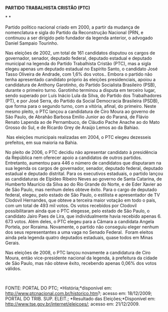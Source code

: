 **PARTIDO TRABALHISTA CRISTÃO (PTC)**

* *

Partido político nacional criado em 2000, a partir da mudança de
nomenclatura e sigla do Partido da Reconstrução Nacional (PRN, e
continuou a ser dirigido pelo fundador da legenda anterior, o advogado
Daniel Sampaio Tourinho.

Nas eleições de 2002, um total de 161 candidatos disputou os cargos de
governador, senador, deputado federal, deputado estadual e deputado
municipal na legenda do Partido Trabalhista Cristão (PTC), mas a sigla
elegeu apenas um deputado estadual no Espírito Santo, o candidato José
Tasso Oliveira de Andrade, com 1,6% dos votos.. Embora o partido não
tenha apresentado candidato próprio às eleições presidenciais, apoiou a
candidatura de Anthony Garotinho, do Partido Socialista Brasileiro
(PSB), durante o primeiro turno. Garotinho terminou a disputa em
terceiro lugar, sendo superado por Luís Inácio Lula da Silva, do Partido
dos Trabalhadores (PT), e por José Serra, do Partido da Social
Democracia Brasileira (PSDB), que forma para o segundo turno, com a
vitória, afinal, do primeiro. Neste mesmo pleito, o PTC lançou a
candidatura de Ciro Moura ao governo de São Paulo, de Abrahão Barbosa
Emilio Junior ao do Paraná, de Flávio Renato Lapenda ao de Pernambuco,
de Cláudio Pache Anache ao do Mato Grosso do Sul, e de Ricardo Grey de
Araújo Lemos ao da Bahiao.

 Nas eleições municipais realizadas em 2004, o PTC elegeu dezesseis
prefeitos, em sua maioria na Bahia.

No pleito de 2006, o PTC decidiu não apresentar candidato à presidência
da República nem oferecer apoio a candidatos de outros partidos.
Entretanto, aumentou para 446 o número de candidatos que disputaram na
sua legenda os cargos de governador, senador, deputado federal, deputado
estadual e deputado distrital. Para os executivos estaduais, o partido
lançou as candidaturas de Elpídeo Ribeiro Neves ao governo de Santa
Catarina, de Humberto Maurício da Silva ao do Rio Grande do Norte, e de
Eder Xavier ao de São Paulo, mas nenhum deles obteve êxito. Para o cargo
de deputado federal, elegeu, pelo estado de São Paulo, o estilista e
apresentador de TV Clodovil Hernandes, que obteve a terceira maior
votação em todo o país, com um total de 493 mil votos. Os votos
recebidos por Clodovil possibilitaram ainda que o PTC elegesse, pelo
estado de São Paulo, o candidato Jairo Paes de Lira, que individualmente
havia recebido apenas 6. 673 votos. Além deles, o PTC elegeu para a
Câmara a candidata Angela Portela, por Roraima. Novamente, o partido não
conseguiu eleger nenhum dos seus representantes a uma vaga no Senado
Federal.  Foram eleitos ainda pela legenda quatro deputados estaduais,
quase todos em Minas Gerais.

Nas eleições de 2008, o PTC lançou novamente a candidatura de Ciro
Moura, então vice-presidente nacional da legenda, à prefeitura da cidade
de São Paulo, mas não obteve êxito, recebendo apenas 0,06% dos votos
válidos.

 

FONTE: PORTAL DO PTC; *História;*disponível em:
http://www.ptcnacional.com.br/historico.htm?; acesso em: 18/12/2009;
PORTAL DO TRIB. SUP. ELEIT.; *Resultado das Eleições;*Disponível em:
http://www.tse.gov.br/internet/eleicoes/; acesso em: 21/12/2009.

 
